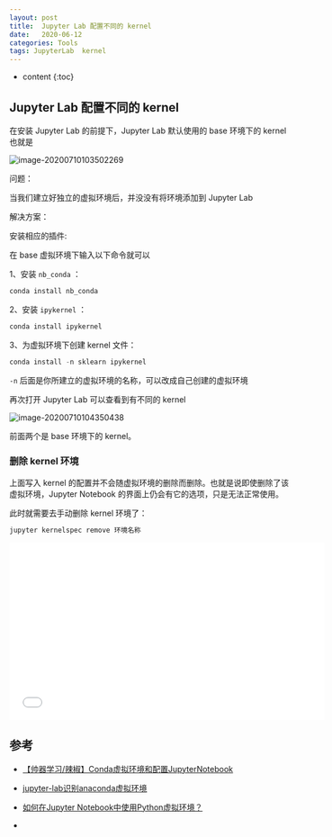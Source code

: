 ```yaml
---
layout: post
title:  Jupyter Lab 配置不同的 kernel
date:   2020-06-12
categories: Tools
tags: JupyterLab  kernel 
---
```

* content
{:toc}
## Jupyter Lab 配置不同的 kernel



在安装 Jupyter Lab 的前提下，Jupyter Lab 默认使用的 base 环境下的 kernel 也就是 

![image-20200710103502269](C:\Users\Hu\AppData\Roaming\Typora\typora-user-images\image-20200710103502269.png)

问题：

当我们建立好独立的虚拟环境后，并没没有将环境添加到 Jupyter Lab

解决方案：

安装相应的插件:

在 base 虚拟环境下输入以下命令就可以

1、安装 `nb_conda` ：

```python
conda install nb_conda
```

2、安装 `ipykernel` ：

```python
conda install ipykernel
```

3、为虚拟环境下创建 kernel 文件：

```python
conda install -n sklearn ipykernel
```

`-n` 后面是你所建立的虚拟环境的名称，可以改成自己创建的虚拟环境

再次打开 Jupyter Lab 可以查看到有不同的 kernel 

![image-20200710104350438](C:\Users\Hu\AppData\Roaming\Typora\typora-user-images\image-20200710104350438.png)

前面两个是 base 环境下的 kernel。

### 删除 kernel 环境

上面写入 kernel 的配置并不会随虚拟环境的删除而删除。也就是说即使删除了该虚拟环境，Jupyter Notebook 的界面上仍会有它的选项，只是无法正常使用。

此时就需要去手动删除 kernel 环境了：

```python
jupyter kernelspec remove 环境名称
```





<iframe width="560" height="315"  src="//player.bilibili.com/player.html?aid=52280745&bvid=BV1J4411a7cn&cid=91505440&page=1" frameborder="0" allow="accelerometer; autoplay; encrypted-media; gyroscope; picture-in-picture" allowfullscreen> </iframe>

## 参考

- <a href="https://www.bilibili.com/video/BV1J4411a7cn?from=search&seid=13977295405714541493" target="_blank">【帅器学习/辣椒】Conda虚拟环境和配置JupyterNotebook</a> 

- <a href="https://www.cnblogs.com/geoffreyone/p/11555440.html" target="_blank">jupyter-lab识别anaconda虚拟环境</a> 

- <a href="https://www.jianshu.com/p/afea092dda1d" target="_blank">如何在Jupyter Notebook中使用Python虚拟环境？</a> 

- 

